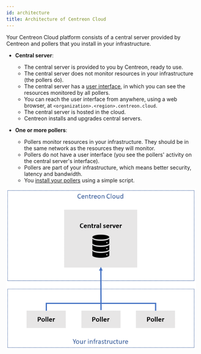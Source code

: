```yaml
---
id: architecture
title: Architecture of Centreon Cloud
---
```


Your Centreon Cloud platform consists of a central server provided by Centreon and pollers that you install in your infrastructure.

* **Central server**:
  * The central server is provided to you by Centreon, ready to use.
  * The central server does not monitor resources in your infrastructure (the pollers do).
  * The central server has a [user interface](interface.md), in which you can see the resources monitored by all pollers.
  * You can reach the user interface from anywhere, using a web browser, at `<organization>.<region>.centreon.cloud`.
  * The central server is hosted in the cloud.
  * Centreon installs and upgrades central servers.

* **One or more pollers**:
  * Pollers monitor resources in your infrastructure. They should be in the same network as the resources they will monitor.
  * Pollers do not have a user interface (you see the pollers' activity on the central server's interface).
  * Pollers are part of your infrastructure, which means better security, latency and bandwidth.
  * You [install your pollers](../installation/deploy-poller.md) using a simple script.

![image](../assets/getting-started/infra3.png)
